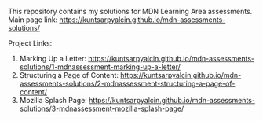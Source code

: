 This repository contains my solutions for MDN Learning Area assessments.
Main page link: https://kuntsarpyalcin.github.io/mdn-assessments-solutions/

Project Links:
1. Marking Up a Letter: https://kuntsarpyalcin.github.io/mdn-assessments-solutions/1-mdnassessment-marking-up-a-letter/
2. Structuring a Page of Content: https://kuntsarpyalcin.github.io/mdn-assessments-solutions/2-mdnassessment-structuring-a-page-of-content/
3. Mozilla Splash Page: https://kuntsarpyalcin.github.io/mdn-assessments-solutions/3-mdnassessment-mozilla-splash-page/
